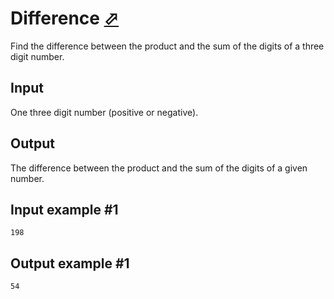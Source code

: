 # Difference [⬀](https://www.e-olymp.com/en/contests/9630/problems/84468)
Find the difference between the product and the sum of the digits of a three digit number.

## Input
One three digit number (positive or negative).

## Output
The difference between the product and the sum of the digits of a given number.

## Input example #1
```
198
```

## Output example #1
```
54
```
